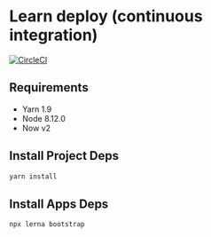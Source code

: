 # Learn deploy (continuous integration)

[![CircleCI](https://circleci.com/gh/fsevenm/learn-auto-deploy/tree/master.svg?style=svg)](https://circleci.com/gh/fsevenm/learn-auto-deploy/tree/master)

## Requirements
- Yarn 1.9
- Node 8.12.0
- Now v2

## Install Project Deps
```sh
yarn install
```

## Install Apps Deps
```
npx lerna bootstrap
```
